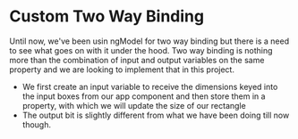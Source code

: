 # Custom Two Way Binding
Until now, we've been usin ngModel for two way binding but there is a need to see what goes on with it under the hood. 
Two way binding is nothing more than the combination of input and output variables on the same property and we are looking to implement that in this project.

* We first create an input variable to receive the dimensions keyed into the input boxes from our app component and then store them in a property, with which we will update the size of our rectangle
* The output bit is slightly different from what we have been doing till now though.